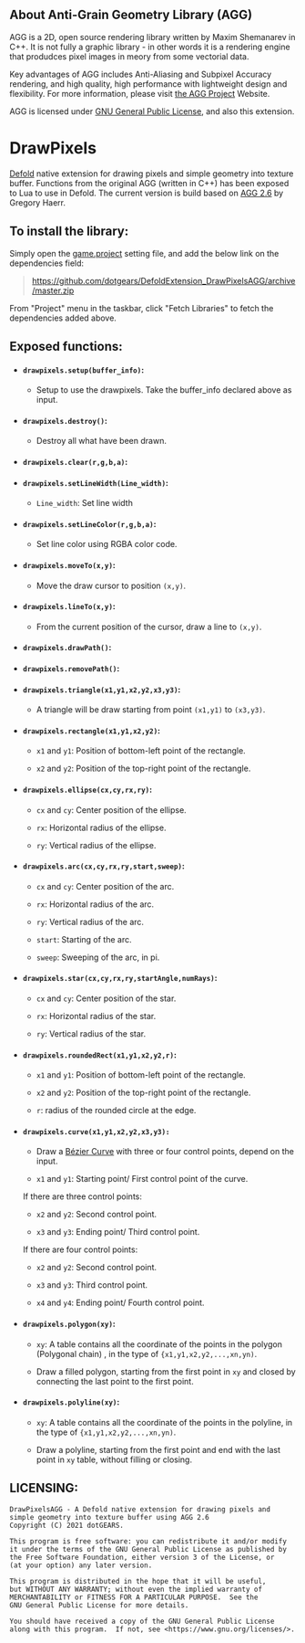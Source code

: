 ## About Anti-Grain Geometry Library (AGG) 

AGG is a 2D, open source rendering library written by Maxim Shemanarev in C++. It is not fully a graphic library - in other words it is a rendering engine that produdces pixel images in meory from some vectorial data. 

Key advantages of AGG includes Anti-Aliasing and Subpixel Accuracy rendering, and high quality, high performance with lightweight design and flexibility. For more information, please visit [the AGG Project](http://agg.sourceforge.net/antigrain.com/index.html) Website. 

AGG is licensed under [GNU General Public License](https://www.gnu.org/licenses/gpl-3.0.en.html), and also this extension. 


# DrawPixels

[Defold](https://defold.com/) native extension for drawing pixels and simple geometry into texture buffer. Functions from the original AGG (written in C++) has been exposed to Lua to use in Defold. The current version is build based on [AGG 2.6](https://github.com/ghaerr/agg-2.6) by Gregory Haerr. 


## To install the library: 
Simply open the [game.project](https://defold.com/manuals/project-settings/) setting file, and add the below link on the dependencies field: 

> https://github.com/dotgears/DefoldExtension_DrawPixelsAGG/archive/master.zip

From "Project" menu in the taskbar, click "Fetch Libraries" to fetch the dependencies added above. 

## Exposed functions: 

- #### `drawpixels.setup(buffer_info)`: 
  - Setup to use the drawpixels. Take the buffer_info declared above as input. 

- #### `drawpixels.destroy()`: 
  - Destroy all what have been drawn. 

- #### `drawpixels.clear(r,g,b,a)`: 
  

- #### `drawpixels.setLineWidth(Line_width)`: 

  - `Line_width`: Set line width

- #### `drawpixels.setLineColor(r,g,b,a)`: 

  - Set line color using RGBA color code.

- #### `drawpixels.moveTo(x,y)`: 

  - Move the draw cursor to position `(x,y)`.

- #### `drawpixels.lineTo(x,y)`: 

   - From the current position of the cursor, draw a line to `(x,y)`. 

- #### `drawpixels.drawPath()`:

- #### `drawpixels.removePath()`: 

- #### `drawpixels.triangle(x1,y1,x2,y2,x3,y3)`:

  - A triangle will be draw starting from point `(x1,y1)` to `(x3,y3)`. 

- #### `drawpixels.rectangle(x1,y1,x2,y2)`:

  - `x1` and `y1`: Position of bottom-left point of the rectangle. 

  - `x2` and `y2`: Position of the top-right point of the rectangle. 

- #### `drawpixels.ellipse(cx,cy,rx,ry)`: 

  - `cx` and `cy`: Center position of the ellipse. 

  - `rx`: Horizontal radius of the ellipse. 

  - `ry`: Vertical radius of the ellipse. 

- #### `drawpixels.arc(cx,cy,rx,ry,start,sweep)`: 
 
  - `cx` and `cy`: Center position of the arc. 

  - `rx`: Horizontal radius of the arc. 

  - `ry`: Vertical radius of the arc. 
  
  - `start`: Starting  of the arc. 
  
  - `sweep`: Sweeping  of the arc, in pi. 
 
- #### `drawpixels.star(cx,cy,rx,ry,startAngle,numRays)`: 

  - `cx` and `cy`: Center position of the star. 

  - `rx`: Horizontal radius of the star. 

  - `ry`: Vertical radius of the star. 
  
- #### `drawpixels.roundedRect(x1,y1,x2,y2,r)`:

  - `x1` and `y1`: Position of bottom-left point of the rectangle. 

  - `x2` and `y2`: Position of the top-right point of the rectangle. 
  
  - `r`: radius of the rounded circle at the edge. 
  
- #### `drawpixels.curve(x1,y1,x2,y2,x3,y3):`

  - Draw a [Bézier Curve](https://en.wikipedia.org/wiki/Bézier_curve) with three or four control points, depend on the input. 

  - `x1` and `y1`: Starting point/ First control point of the curve. 
    
  If there are three control points:    
  
  - `x2` and `y2`: Second control point. 
  
  - `x3` and `y3`: Ending point/ Third control point. 
  
  If there are four control points: 
  
  - `x2` and `y2`: Second control point. 
  
  - `x3` and `y3`: Third control point. 
  
  - `x4` and `y4`: Ending point/ Fourth control point. 
   
  
- #### `drawpixels.polygon(xy)`: 

  - `xy`: A table contains all the coordinate of the points in the polygon (Polygonal chain) , in the type of `{x1,y1,x2,y2,...,xn,yn)`. 
  
  - Draw a filled polygon, starting from the first point in `xy` and closed by connecting the last point to the first point. 

- #### `drawpixels.polyline(xy)`: 

  - `xy`: A table contains all the coordinate of the points in the polyline, in the type of `{x1,y1,x2,y2,...,xn,yn)`. 
  
  - Draw a polyline, starting from the first point and end with the last point in `xy` table, without filling or closing. 
  
  
  
  
## LICENSING: 

    DrawPixelsAGG - A Defold native extension for drawing pixels and 
    simple geometry into texture buffer using AGG 2.6
    Copyright (C) 2021 dotGEARS. 

    This program is free software: you can redistribute it and/or modify
    it under the terms of the GNU General Public License as published by
    the Free Software Foundation, either version 3 of the License, or
    (at your option) any later version.

    This program is distributed in the hope that it will be useful,
    but WITHOUT ANY WARRANTY; without even the implied warranty of
    MERCHANTABILITY or FITNESS FOR A PARTICULAR PURPOSE.  See the
    GNU General Public License for more details.

    You should have received a copy of the GNU General Public License
    along with this program.  If not, see <https://www.gnu.org/licenses/>.




  
  





















